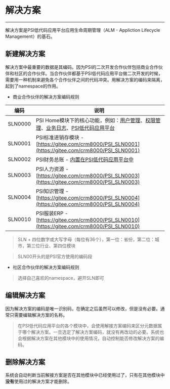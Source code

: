 # 解决方案

---

解决方案是PSI低代码应用平台应用生命周期管理（ALM - Appliction Lifecycle Management）的基石。

## 新建解决方案

解决方案中最重要的数据是其编码。因为PSI的二次开发合作伙伴包括商业合作伙伴和社区的合作伙伴。当合作伙伴都基于PSI低代码应用平台做二次开发的时候，需要用一种机制来避免各个合作伙伴之间的代码冲突。用解决方案的编码来隔离，起到了namespace的作用。

- 商业合作伙伴的解决方案编码规则

|编码|说明|
|---|---|
|SLN0000|PSI Home模块下的核心功能，例如：[用户管理](../../admin/02-01.md)、[权限管理](../../admin/02-02.md)、[业务日志](../../admin/03.md)、[PSI低代码应用平台](../lcap/README.md)|
|SLN0001|PSI标准进销存模块 - [https://gitee.com/crm8000/PSI_SLN0001](https://gitee.com/crm8000/PSI_SLN0001)|
|SLN0002|PSI财务总账 - [内置在PSI低代码应用平台中](../../user/70.md)|
|SLN0003|PSI人力资源 - [https://gitee.com/crm8000/PSI_SLN0003](https://gitee.com/crm8000/PSI_SLN0003)|
|SLN0004|PSI知识管理 - [https://gitee.com/crm8000/PSI_SLN0004](https://gitee.com/crm8000/PSI_SLN0004)|
|SLN0010|PSI服装ERP - [https://gitee.com/crm8000/PSI_SLN0010](https://gitee.com/crm8000/PSI_SLN0010) |

> SLN + 四位数字或大写字母（每位有36个），第一位：省份，第二位：城市，第三位行业、第四位模块

> SLN00开头的是PSI官方使用的编码段

- 社区合作伙伴的解决方案编码规则

> 选择自己喜欢的namespace，避开SLN即可

## 编辑解决方案

因为解决方案的编码是唯一识别码，在确定之后虽然可以修改，但是没有必要。通常只需要编辑解决方案的名称。

> 在PSI低代码应用平台的各个模块中，会使用解接方案编码来区分元数据属于哪个解决方案。一旦选定了解决方案编码，就没有再改动的必要。系统也会根据解决方案在其他模块中的使用情况，自动控制能否修改解决方案的编码。

## 删除解决方案

系统会自动判断当前解接方案是否在其他模块中已经使用过了，只有在其他模块中**没有**使用过的解决方案才能删除。
